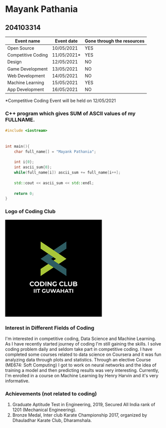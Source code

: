 # Mayank Pathania
## 204103314

| Event name         | Event date  | Gone through the resources |
| ------------------ | ----------- | -------------------------- |
| Open Source        | 10/05/2021  | YES                        |
| Competitive Coding | 11/05/2021* | YES                        |
| Design             | 12/05/2021  | NO                         |
| Game Development   | 13/05/2021  | NO                         |
| Web Development    | 14/05/2021  | NO                         |
| Machine Learning   | 15/05/2021  | YES                        |
| App Development    | 16/05/2021  | NO                         |

*Competitive Coding Event will be held on 12/05/2021

### C++ program which gives SUM of ASCII values of my FULLNAME.
```cpp
#include <iostream>


int main(){
    char full_name[] = "Mayank Pathania";

    int i{0};
    int ascii_sum{0};
    while(full_name[i]) ascii_sum += full_name[i++];

    std::cout << ascii_sum << std::endl;

    return 0;
}
```
### Logo of Coding Club
![Coding Club IIT Guwahati](../coding-club%20logo.png "Coding Club IIT Guwahati")

### Interest in Different Fields of Coding
I'm interested in competitive coding, Data Science and Machine Learning. As I have recently started journey of coding I'm still gaining the skills. I solve coding problem daily and seldom take part in competitive coding. I have completed some courses related to data science on Coursera and it was fun analyzing data through plots and statistics. Through an elective Course (ME674: Soft Computing) I got to work on neural networks and the idea of training a model and then predicting results was very interesting. Currently, I'm enrolled in a course on Machine Learning by Henry Harvin and it's very informative.

### Achievements (not related to coding)
1. Graduate Aptitude Test in Engineering, 2019, Secured All India rank of 1201 (Mechanical Engineering).
2. Bronze Medal, Inter club Karate Championship 2017, organized by Dhauladhar Karate Club, Dharamshala.